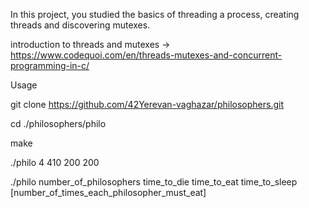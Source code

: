 In this project, you studied the basics of threading a process, creating threads and discovering mutexes.


introduction to threads and mutexes -> https://www.codequoi.com/en/threads-mutexes-and-concurrent-programming-in-c/


Usage

git clone https://github.com/42Yerevan-vaghazar/philosophers.git

cd ./philosophers/philo

make

./philo 4 410 200 200

./philo number_of_philosophers    time_to_die   time_to_eat   time_to_sleep   [number_of_times_each_philosopher_must_eat]
